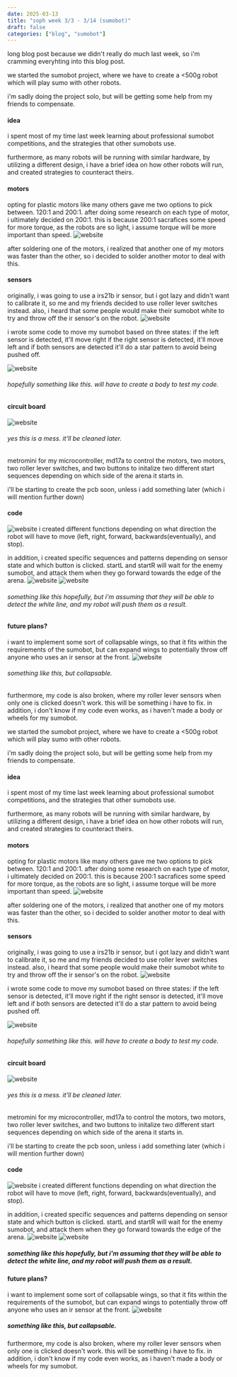 ```yaml
---
date: 2025-03-13
title: "soph week 3/3 - 3/14 (sumobot)"
draft: false
categories: ["blog", "sumobot"]
---
```


long blog post because we didn't really do much last week, so i'm cramming everyhting into this blog post. 

we started the sumobot project, where we have to create a <500g robot which will play sumo with other robots.

i'm sadly doing the project solo, but will be getting some help from my friends to compensate. 

#### idea
i spent most of my time last week learning about professional sumobot competitions, and the strategies that other sumobots use.

furthermore, as many robots will be running with similar hardware, by utilizing a different design, i have a brief idea on how other robots will run, and created strategies to counteract theirs. 

#### motors
opting for plastic motors like many others gave me two options to pick between. 120:1 and 200:1. after doing some research on each type of motor, i ultimately decided on 200:1. this is because 200:1 sacrafices some speed for more torque, as the robots are so light, i assume torque will be more important than speed. 
![website](/img/soph/8/motor.jpeg)

after soldering one of the motors, i realized that another one of my motors was faster than the other, so i decided to solder another motor to deal with this. 

#### sensors
originally, i was going to use a irs21b ir sensor, but i got lazy and didn't want to calibrate it, so me and my friends decided to use roller lever switches instead. also, i heard that some people would make their sumobot white to try and throw off the ir sensor's on the robot. 
![website](/img/soph/8/switch.jpeg)

i wrote some code to move my sumobot based on three states: 
if the left sensor is detected, it'll move right
if the right sensor is detected, it'll move left
and if both sensors are detected it'll do a star pattern to avoid being pushed off.

![website](/img/soph/8/star_pattern.gif) 
###### hopefully something like this. will have to create a body to test my code.

#### circuit board
![website](/img/soph/8/circuit.jpg)
###### yes this is a mess. it'll be cleaned later.
metromini for my microcontroller, md17a to control the motors, two motors, two roller lever switches, and two buttons to initalize two different start sequences depending on which side of the arena it starts in.

i'll be starting to create the pcb soon, unless i add something later (which i will mention further down)

#### code
![website](/img/soph/8/directions.png)
i created different functions depending on what direction the robot will have to move (left, right, forward, backwards(eventually), and stop). 

in addition, i created specific sequences and patterns depending on sensor state and which button is clicked. startL and startR will wait for the enemy sumobot, and attack them when they go forward towards the edge of the arena. 
![website](/img/soph/8/special.png) 
![website](/img/soph/8/skill_issue.gif) 
###### something like this hopefully, but i'm assuming that they will be able to detect the white line, and my robot will push them as a result.

#### future plans?
i want to implement some sort of collapsable wings, so that it fits within the requirements of the sumobot, but can expand wings to potentially throw off anyone who uses an ir sensor at the front. 
![website](/img/soph/8/wings.png) 
###### something like this, but collapsable.

furthermore, my code is also broken, where my roller lever sensors when only one is clicked doesn't work. this will be something i have to fix. in addition, i don't know if my code even works, as i haven't made a body or wheels for my sumobot.

we started the sumobot project, where we have to create a <500g robot which will play sumo with other robots.

i'm sadly doing the project solo, but will be getting some help from my friends to compensate. 

#### idea
i spent most of my time last week learning about professional sumobot competitions, and the strategies that other sumobots use.

furthermore, as many robots will be running with similar hardware, by utilizing a different design, i have a brief idea on how other robots will run, and created strategies to counteract theirs. 

#### motors
opting for plastic motors like many others gave me two options to pick between. 120:1 and 200:1. after doing some research on each type of motor, i ultimately decided on 200:1. this is because 200:1 sacrafices some speed for more torque, as the robots are so light, i assume torque will be more important than speed. 
![website](/img/soph/8/motor.jpeg)

after soldering one of the motors, i realized that another one of my motors was faster than the other, so i decided to solder another motor to deal with this. 

#### sensors
originally, i was going to use a irs21b ir sensor, but i got lazy and didn't want to calibrate it, so me and my friends decided to use roller lever switches instead. also, i heard that some people would make their sumobot white to try and throw off the ir sensor's on the robot. 
![website](/img/soph/8/switch.jpeg)

i wrote some code to move my sumobot based on three states: 
if the left sensor is detected, it'll move right
if the right sensor is detected, it'll move left
and if both sensors are detected it'll do a star pattern to avoid being pushed off.

![website](/img/soph/8/star_pattern.gif) 
###### hopefully something like this. will have to create a body to test my code.

#### circuit board
![website](/img/soph/8/circuit.jpg)
###### yes this is a mess. it'll be cleaned later.
metromini for my microcontroller, md17a to control the motors, two motors, two roller lever switches, and two buttons to initalize two different start sequences depending on which side of the arena it starts in.

i'll be starting to create the pcb soon, unless i add something later (which i will mention further down)

#### code
![website](/img/soph/8/directions.png)
i created different functions depending on what direction the robot will have to move (left, right, forward, backwards(eventually), and stop). 

in addition, i created specific sequences and patterns depending on sensor state and which button is clicked. startL and startR will wait for the enemy sumobot, and attack them when they go forward towards the edge of the arena. 
![website](/img/soph/8/special.png) 
![website](/img/soph/8/skill_issue.gif) 
##### something like this hopefully, but i'm assuming that they will be able to detect the white line, and my robot will push them as a result.

#### future plans?
i want to implement some sort of collapsable wings, so that it fits within the requirements of the sumobot, but can expand wings to potentially throw off anyone who uses an ir sensor at the front. 
![website](/img/soph/8/wings.png) 
##### something like this, but collapsable.

furthermore, my code is also broken, where my roller lever sensors when only one is clicked doesn't work. this will be something i have to fix. in addition, i don't know if my code even works, as i haven't made a body or wheels for my sumobot.
